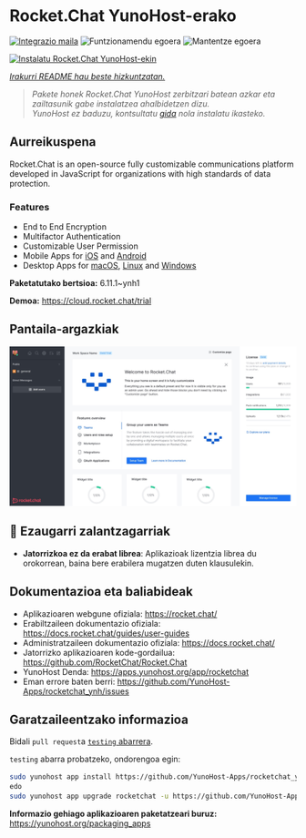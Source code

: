 <!--
Ohart ongi: README hau automatikoki sortu da <https://github.com/YunoHost/apps/tree/master/tools/readme_generator>ri esker
EZ editatu eskuz.
-->

# Rocket.Chat YunoHost-erako

[![Integrazio maila](https://dash.yunohost.org/integration/rocketchat.svg)](https://ci-apps.yunohost.org/ci/apps/rocketchat/) ![Funtzionamendu egoera](https://ci-apps.yunohost.org/ci/badges/rocketchat.status.svg) ![Mantentze egoera](https://ci-apps.yunohost.org/ci/badges/rocketchat.maintain.svg)

[![Instalatu Rocket.Chat YunoHost-ekin](https://install-app.yunohost.org/install-with-yunohost.svg)](https://install-app.yunohost.org/?app=rocketchat)

*[Irakurri README hau beste hizkuntzatan.](./ALL_README.md)*

> *Pakete honek Rocket.Chat YunoHost zerbitzari batean azkar eta zailtasunik gabe instalatzea ahalbidetzen dizu.*  
> *YunoHost ez baduzu, kontsultatu [gida](https://yunohost.org/install) nola instalatu ikasteko.*

## Aurreikuspena

Rocket.Chat is an open-source fully customizable communications platform developed in JavaScript for organizations with high standards of data protection.

### Features

- End to End Encryption
- Multifactor Authentication
- Customizable User Permission
- Mobile Apps for [iOS](https://apps.apple.com/app/rocket-chat/id1148741252) and [Android](https://play.google.com/store/apps/details?id=chat.rocket.android)
- Desktop Apps for [macOS](https://apps.apple.com/br/app/rocket-chat/id1086818840), [Linux](https://snapcraft.io/rocketchat-desktop) and [Windows](https://releases.rocket.chat/desktop/latest/download)

**Paketatutako bertsioa:** 6.11.1~ynh1

**Demoa:** <https://cloud.rocket.chat/trial>

## Pantaila-argazkiak

![Rocket.Chat(r)en pantaila-argazkia](./doc/screenshots/screenshot.jpg)

## :red_circle: Ezaugarri zalantzagarriak

- **Jatorrizkoa ez da erabat librea**: Aplikazioak lizentzia librea du orokorrean, baina bere erabilera mugatzen duten klausulekin.

## Dokumentazioa eta baliabideak

- Aplikazioaren webgune ofiziala: <https://rocket.chat/>
- Erabiltzaileen dokumentazio ofiziala: <https://docs.rocket.chat/guides/user-guides>
- Administratzaileen dokumentazio ofiziala: <https://docs.rocket.chat/>
- Jatorrizko aplikazioaren kode-gordailua: <https://github.com/RocketChat/Rocket.Chat>
- YunoHost Denda: <https://apps.yunohost.org/app/rocketchat>
- Eman errore baten berri: <https://github.com/YunoHost-Apps/rocketchat_ynh/issues>

## Garatzaileentzako informazioa

Bidali `pull request`a [`testing` abarrera](https://github.com/YunoHost-Apps/rocketchat_ynh/tree/testing).

`testing` abarra probatzeko, ondorengoa egin:

```bash
sudo yunohost app install https://github.com/YunoHost-Apps/rocketchat_ynh/tree/testing --debug
edo
sudo yunohost app upgrade rocketchat -u https://github.com/YunoHost-Apps/rocketchat_ynh/tree/testing --debug
```

**Informazio gehiago aplikazioaren paketatzeari buruz:** <https://yunohost.org/packaging_apps>
